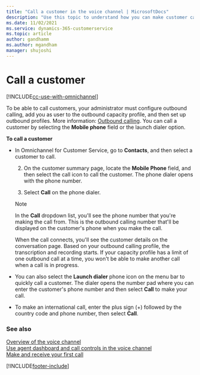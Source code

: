 ```yaml
---
title: "Call a customer in the voice channel | MicrosoftDocs"
description: "Use this topic to understand how you can make customer calls in Omnichannel for Customer Service."
ms.date: 11/02/2021
ms.service: dynamics-365-customerservice
ms.topic: article
author: gandhamm
ms.author: mgandham
manager: shujoshi
---
```


# Call a customer

[!INCLUDE[cc-use-with-omnichannel](../includes/cc-use-with-omnichannel.md)]

To be able to call customers, your administrator must configure outbound calling, add you as user to the outbound capacity profile, and then set up outbound profiles. More information: [Outbound calling](voice-channel-outbound-calling.md). You can call a customer by selecting the **Mobile phone** field or the launch dialer option.

**To call a customer**

- In Omnichannel for Customer Service, go to **Contacts**, and then select a customer to call.

   2. On the customer summary page, locate the **Mobile Phone** field, and then select the call icon to call the customer.
   The phone dialer opens with the phone number.

   3. Select **Call** on the phone dialer.

   > [!Note]
   > In the **Call** dropdown list, you'll see the phone number that you're making the call from. This is the outbound calling number that'll be displayed on the customer's phone when you make the call.

   When the call connects, you'll see the customer details on the conversation page. Based on your outbound calling profile, the transcription and recording starts. If your capacity profile has a limit of one outbound call at a time, you won't be able to make another call when a call is in progress.

- You can also select the **Launch dialer** phone icon on the menu bar to quickly call a customer. The dialer opens the number pad where you can enter the customer's phone number and then select **Call** to make your call.
-  To make an international call, enter the plus sign (+) followed by the country code and phone number, then select **Call**.


### See also

[Overview of the voice channel](voice-channel.md)  
[Use agent dashboard and call controls in the voice channel](voice-channel-agent-experience.md)  
[Make and receive your first call](voice-channel-first-call.md)  

[!INCLUDE[footer-include](../includes/footer-banner.md)]
